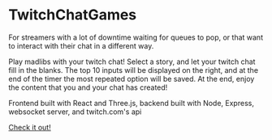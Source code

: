 # TwitchChatGames

For streamers with a lot of downtime waiting for queues to pop, or that want to interact with their chat in a different way.

Play madlibs with your twitch chat! Select a story, and let your twitch chat fill in the blanks. The top 10 inputs will be displayed on the right,
and at the end of the timer the most repeated option will be saved. At the end, enjoy the content that you and your chat has created!

Frontend built with React and Three.js, backend built with Node, Express, websocket server, and twitch.com's api

[Check it out!](http://ec2-3-14-133-230.us-east-2.compute.amazonaws.com:3000/)
